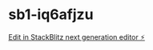 # sb1-iq6afjzu

[Edit in StackBlitz next generation editor ⚡️](https://stackblitz.com/~/github.com/jcconsultoriainformatica10/sb1-iq6afjzu)